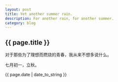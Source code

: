 ```yaml
---
layout: post
title: Yet another summer rain.
description: For another rain, for another summer.
category: blog
---
```

<h2> {{ page.title }} </h2>

<p>对于那些为了理想而燃烧的青春，我从来不想多说什么。</p>

<p>七月初一，立秋。</p>

<p> {{ page.date | date_to_string }} </p>
